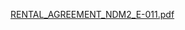 
[RENTAL_AGREEMENT_NDM2_E-011.pdf](https://github.com/user-attachments/files/18280807/RENTAL_AGREEMENT_NDM2_E-011.pdf)

